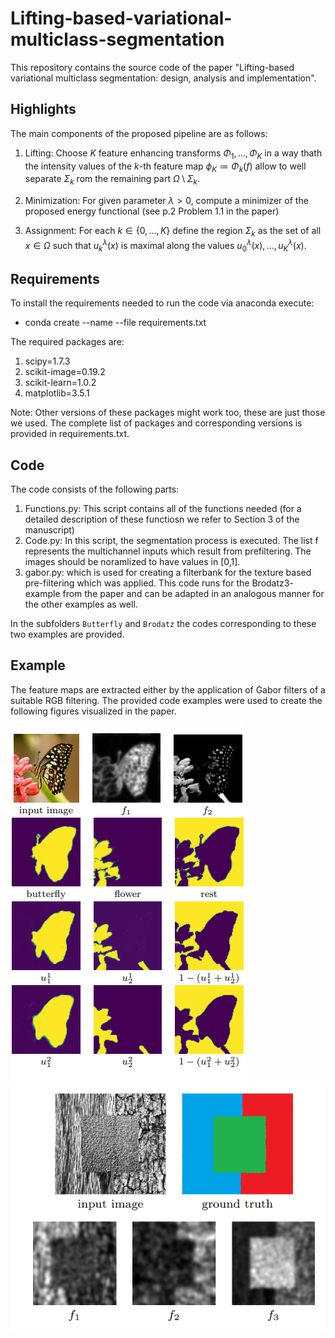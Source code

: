 # Lifting-based-variational-multiclass-segmentation


This repository contains the source code of the paper "Lifting-based variational multiclass segmentation: design, analysis and implementation". 

## Highlights
The main components of the proposed pipeline are as follows:

1. Lifting: Choose $K$ feature enhancing transforms $\Phi_1,\dots,\Phi_K$ in a way thath the intensity values of the $k$-th feature map $\phi_K\coloneqq\Phi_k(f)$ allow to well separate $\Sigma_k$ rom the remaining part $\Omega\setminus\Sigma_k$.

2. Minimization: For given parameter $\lambda>0$, compute a minimizer of the proposed energy functional (see p.2 Problem 1.1 in the paper)
3. Assignment: For each $k\in\{0,\dots,K\}$ define the region $\Sigma_k$ as the set of all $x\in\Omega$ such that $u_k^{\lambda}(x)$ is maximal along the values $u_0^{\lambda}(x),\dots,u_K^{\lambda}(x)$.

## Requirements
To install the requirements needed to run the code via anaconda execute:

* conda create --name <env> --file requirements.txt

The required packages are:

 1. scipy=1.7.3
 2. scikit-image=0.19.2
 3. scikit-learn=1.0.2
 4. matplotlib=3.5.1

 
Note: Other versions of these packages might work too, these are just those we used. The complete list of packages and corresponding versions is provided in requirements.txt.
## Code
The code consists of the following parts:
1. Functions.py: This script contains all of the functions needed (for a detailed description of these functiosn we refer to Section 3 of the manuscript)
2. Code.py: In this script, the segmentation process is executed. The list f represents the multichannel inputs which result from prefiltering. The images should be noramlized to have values in [0,1].
3. gabor.py: which is used for creating a filterbank for the texture based pre-filtering which was applied. This code runs for the Brodatz3- example from the paper and can be adapted in an analogous manner for the other examples as well. 

In the subfolders ``Butterfly`` and ``Brodatz`` the codes corresponding to these two examples are provided. 

 
 ## Example
 The feature maps are extracted either by the application of Gabor filters of a suitable RGB filtering. The provided code examples were used to create the following figures visualized in the paper.
 
<img src="./butterfly_example.png">
<img src="./Brodatz3.png">

 
